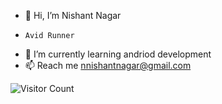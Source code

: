 - 👋 Hi, I’m Nishant Nagar
-     Avid Runner
- 🌱 I’m currently learning andriod development
- 📫 Reach me nnishantnagar@gmail.com

![Visitor Count](https://profile-counter.glitch.me/{nnishantnagar}/count.svg)
<!---
nnishantnagar/nnishantnagar is a ✨ special ✨ repository because its `README.md` (this file) appears on your GitHub profile.
You can click the Preview link to take a look at your changes.
--->
